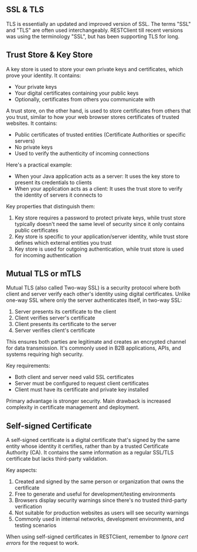 ## SSL & TLS

TLS is essentially an updated and improved version of SSL. The terms "SSL" and "TLS" are often used interchangeably. RESTClient till recent versions was using the terminology "SSL", but has been supporting TLS for long.

## Trust Store & Key Store

A key store is used to store your own private keys and certificates, which prove your identity. It contains:

* Your private keys
* Your digital certificates containing your public keys
* Optionally, certificates from others you communicate with

A trust store, on the other hand, is used to store certificates from others that you trust, similar to how your web browser stores certificates of trusted websites. It contains:

* Public certificates of trusted entities (Certificate Authorities or specific servers)
* No private keys
* Used to verify the authenticity of incoming connections

Here's a practical example:

* When your Java application acts as a server: It uses the key store to present its credentials to clients
* When your application acts as a client: It uses the trust store to verify the identity of servers it connects to

Key properties that distinguish them:

1. Key store requires a password to protect private keys, while trust store typically doesn't need the same level of security since it only contains public certificates
2. Key store is specific to your application/server identity, while trust store defines which external entities you trust
3. Key store is used for outgoing authentication, while trust store is used for incoming authentication

## Mutual TLS or mTLS

Mutual TLS (also called Two-way SSL) is a security protocol where both client and server verify each other's identity using digital certificates. Unlike one-way SSL where only the server authenticates itself, in two-way SSL:

1. Server presents its certificate to the client
2. Client verifies server's certificate
3. Client presents its certificate to the server
4. Server verifies client's certificate

This ensures both parties are legitimate and creates an encrypted channel for data transmission. It's commonly used in B2B applications, APIs, and systems requiring high security.

Key requirements:

* Both client and server need valid SSL certificates
* Server must be configured to request client certificates
* Client must have its certificate and private key installed

Primary advantage is stronger security. Main drawback is increased complexity in certificate management and deployment.

## Self-signed Certificate

A self-signed certificate is a digital certificate that's signed by the same entity whose identity it certifies, rather than by a trusted Certificate Authority (CA). It contains the same information as a regular SSL/TLS certificate but lacks third-party validation.

Key aspects:

1. Created and signed by the same person or organization that owns the certificate
2. Free to generate and useful for development/testing environments
3. Browsers display security warnings since there's no trusted third-party verification
4. Not suitable for production websites as users will see security warnings
5. Commonly used in internal networks, development environments, and testing scenarios

When using self-signed certificates in RESTClient, remember to *Ignore cert errors* for the request to work.
